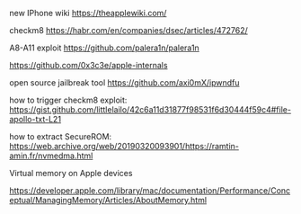 
new IPhone wiki
https://theapplewiki.com/

checkm8
https://habr.com/en/companies/dsec/articles/472762/

A8-A11 exploit
https://github.com/palera1n/palera1n

https://github.com/0x3c3e/apple-internals

open source jailbreak tool
https://github.com/axi0mX/ipwndfu

how to trigger checkm8 exploit:
https://gist.github.com/littlelailo/42c6a11d31877f98531f6d30444f59c4#file-apollo-txt-L21


how to extract SecureROM:
https://web.archive.org/web/20190320093901/https://ramtin-amin.fr/nvmedma.html


Virtual memory on Apple devices

https://developer.apple.com/library/mac/documentation/Performance/Conceptual/ManagingMemory/Articles/AboutMemory.html
